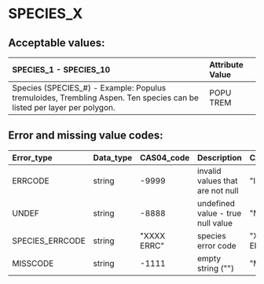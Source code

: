 # SPECIES_X

## Acceptable values:

| SPECIES_1 - SPECIES_10                                                                                                | Attribute Value |
| :-------------------------------------------------------------------------------------------------------------------- | :-------------- |
| Species (SPECIES_#) - Example: Populus tremuloides, Trembling Aspen. Ten species can be listed per layer per polygon. | POPU TREM       |


## Error and missing value codes:

|Error_type       | Data_type    | CAS04_code  | Description                       | CAS05_code  |
| :-------------- | :----------- | :---------- | :-------------------------------- | :---------- |
| ERRCODE         | string       | -9999       | invalid values that are not null  | "Invalid"   |
| UNDEF           | string       | -8888       | undefined value - true null value | "Null"      |
| SPECIES_ERRCODE | string       | "XXXX ERRC" | species error code                | "XXXX ERRC" |
| MISSCODE        | string       | -1111       | empty string ("")                 | "Missing"   |

